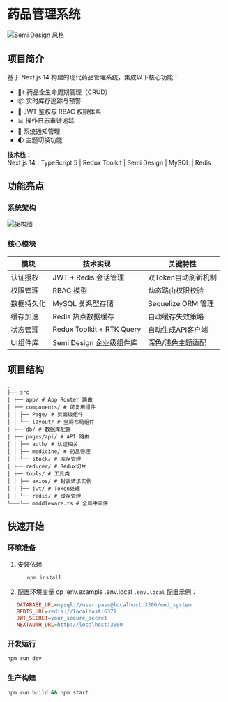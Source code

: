 # 药品管理系统

![Semi Design 风格](https://lf3-static.bytednsdoc.com/obj/eden-cn/ptlz_zlp/ljhwZthlaukjlkulzlp/root-web-sites/semi-bg.jpg)

## 项目简介

基于 Next.js 14 构建的现代药品管理系统，集成以下核心功能：

- 🧑⚕️ 药品全生命周期管理（CRUD）
- 📦 实时库存追踪与预警
- 🔐 JWT 鉴权与 RBAC 权限体系
- 📊 操作日志审计追踪
- 🔔 系统通知管理
- 🌓 主题切换功能

**技术栈**：  
Next.js 14 | TypeScript 5 | Redux Toolkit | Semi Design | MySQL | Redis

## 功能亮点

### 系统架构

![架构图](https://via.placeholder.com/800x400.png/007ACC/fff?text=System+Architecture)

### 核心模块

| 模块    | 技术实现                      | 关键特性             |
|-------|---------------------------|------------------|
| 认证授权  | JWT + Redis 会话管理          | 双Token自动刷新机制     |
| 权限管理  | RBAC 模型                   | 动态路由权限校验         |
| 数据持久化 | MySQL 关系型存储               | Sequelize ORM 管理 |
| 缓存加速  | Redis 热点数据缓存              | 自动缓存失效策略         |
| 状态管理  | Redux Toolkit + RTK Query | 自动生成API客户端       |
| UI组件库 | Semi Design 企业级组件库        | 深色/浅色主题适配        |

## 项目结构
```plaintext
.
├── src
│ ├── app/ # App Router 路由
│ ├── components/ # 可复用组件
│ │ ├── Page/ # 页面级组件
│ │ └── layout/ # 全局布局组件
│ ├── db/ # 数据库配置
│ ├── pages/api/ # API 路由
│ │ ├── auth/ # 认证相关
│ │ ├── medicine/ # 药品管理
│ │ └── stock/ # 库存管理
│ ├── reducer/ # Redux切片
│ ├── tools/ # 工具类
│ │ ├── axios/ # 封装请求实例
│ │ ├── jwt/ # Token处理
│ │ └── redis/ # 缓存管理
└───└── middleware.ts # 全局中间件
```

## 快速开始

### 环境准备

1. 安装依赖

   ```bash
      npm install
   ```

2. 配置环境变量
   cp .env.example .env.local
   `.env.local` 配置示例：
```ini
   DATABASE_URL=mysql://user:pass@localhost:3306/med_system
   REDIS_URL=redis://localhost:6379
   JWT_SECRET=your_secure_secret
   NEXTAUTH_URL=http://localhost:3000
```


### 开发运行

```bash
npm run dev
```

### 生产构建

```bash
npm run build && npm start
```

